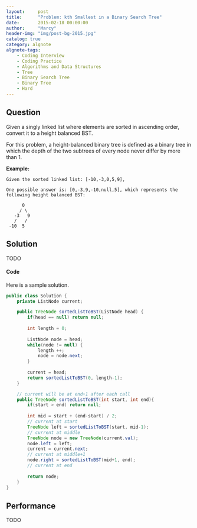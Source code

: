 ```yaml
---
layout:     post
title:      "Problem: kth Smallest in a Binary Search Tree"
date:       2015-02-18 00:00:00
author:     "Marcy"
header-img: "img/post-bg-2015.jpg"
catalog: true
category: algnote
algnote-tags:
    - Coding Interview
    - Coding Practice
    - Algorithms and Data Structures
    - Tree
    - Binary Search Tree
    - Binary Tree
    - Hard
---
```


## Question

Given a singly linked list where elements are sorted in ascending order, convert it to a height balanced BST.

For this problem, a height-balanced binary tree is defined as a binary tree in which the depth of the two subtrees of every node never differ by more than 1.


**Example:**

```
Given the sorted linked list: [-10,-3,0,5,9],

One possible answer is: [0,-3,9,-10,null,5], which represents the following height balanced BST:

      0
     / \
   -3   9
   /   /
 -10  5
```

## Solution

TODO

#### Code

Here is a sample solution.

```java
public class Solution {
    private ListNode current;

    public TreeNode sortedListToBST(ListNode head) {
        if(head == null) return null;
        
        int length = 0;
        
        ListNode node = head;
        while(node != null) {
            length ++;
            node = node.next;
        }
        
        current = head;
        return sortedListToBST(0, length-1);
    }

    // current will be at end+1 after each call
    public TreeNode sortedListToBST(int start, int end){
        if(start > end) return null;
        
        int mid = start + (end-start) / 2;
        // current at start
        TreeNode left = sortedListToBST(start, mid-1);
        // current at middle
        TreeNode node = new TreeNode(current.val);
        node.left = left;
        current = current.next;
        // current at middle+1
        node.right = sortedListToBST(mid+1, end);
        // current at end
        
        return node;
    }
}
```

## Performance
TODO
